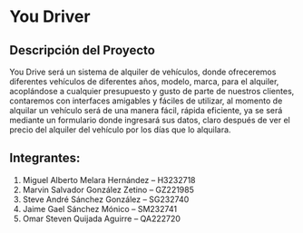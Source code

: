 # You Driver

## Descripción del Proyecto

You Drive será un sistema de alquiler de vehículos, donde ofreceremos diferentes vehículos de diferentes años, modelo, marca, para el alquiler, acoplándose a cualquier presupuesto y gusto de parte de nuestros clientes, contaremos con interfaces amigables y fáciles de utilizar, al momento de alquilar un vehículo será de una manera fácil, rápida eficiente, ya se será mediante un formulario donde ingresará sus datos, claro después de ver el precio del alquiler del vehículo por los días que lo alquilara. 

## Integrantes:

1. Miguel Alberto Melara Hernández – H3232718
2. Marvin Salvador González Zetino – GZ221985
3. Steve André Sánchez González – SG232740
4. Jaime Gael Sánchez Mónico – SM232741
5. Omar Steven Quijada Aguirre – QA222720

